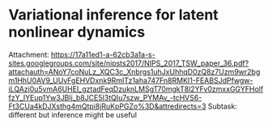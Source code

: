 # Variational inference for latent nonlinear dynamics

Attachment: https://17a11ed1-a-62cb3a1a-s-sites.googlegroups.com/site/nipsts2017/NIPS_2017_TSW_paper_36.pdf?attachauth=ANoY7coNuLz_XQC3c_Xnbrgs1uhJxUhhqD0zQ8z7Uzm9wr2bgm1HhU0AV9_UUvFgEHVDxnk9RmITz1aha747Fn8RMKI1-FEABSJdPfwgw-iLQAzj0u5vmA6UHEI_gztadFeqDzuknLMSgT70mgkT8l2YFv0zmxxGGYFHolffzY_IYEup1Yw3JBlj_b8JCE5I3tQIu7szw_PYMAv_-tcHVS6-Ft3CUa4kDJXsthg4mQtpi8jRuKpPGZo%3D&attredirects=3
Subtask: different but inference might be useful

